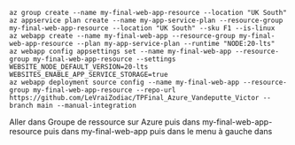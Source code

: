 ```
az group create --name my-final-web-app-resource --location "UK South"
az appservice plan create --name my-app-service-plan --resource-group my-final-web-app-resource --location "UK South" --sku F1 --is-linux
az webapp create --name my-final-web-app --resource-group my-final-web-app-resource --plan my-app-service-plan --runtime "NODE:20-lts"
az webapp config appsettings set --name my-final-web-app --resource-group my-final-web-app-resource --settings WEBSITE_NODE_DEFAULT_VERSION=20-lts WEBSITES_ENABLE_APP_SERVICE_STORAGE=true
az webapp deployment source config --name my-final-web-app --resource-group my-final-web-app-resource --repo-url https://github.com/LeVraiZodiac/TPFinal_Azure_Vandeputte_Victor --branch main --manual-integration  
```

Aller dans Groupe de ressource sur Azure puis dans my-final-web-app-resource puis dans my-final-web-app puis dans le menu à gauche dans 
